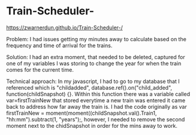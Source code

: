 # Train-Scheduler-
https://zwarnerdun.github.io/Train-Scheduler-/

Problem: I had issues getting my minutes away to calculate based on the frequency and time of arrival for the trains.


Solution: I had an extra moment, that needed to be deleted, captured for one of my variables I was storing to change the year for when the train comes for the current time. 


Technical approach: In my javascript, I had to go to my database that I referenced which is "childadded", database.ref().on("child_added", function(childSnapshot) {}. Within this function there was a variable called var=firstTrainNew that stored everytime a new train was entered it came back to address how far away the train is. I had the code originally as var firstTrainNew = moment(moment((childSnapshot.val().Train1, "hh:mm").subtract(1, "years");, however, I needed to remove the second moment next to the chidSnapshot in order for the mins away to work.

